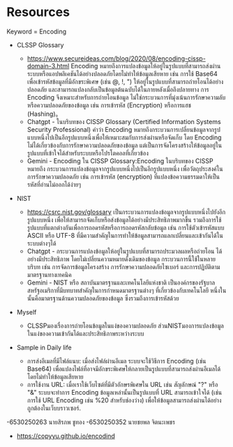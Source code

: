 # Resources
Keyword = Encoding
- CLSSP Glossary
  - https://www.secureideas.com/blog/2020/08/encoding-cissp-domain-3.html
    Encoding หมายถึงการแปลงข้อมูลให้อยู่ในรูปแบบที่สามารถส่งผ่านระบบหรือแอปพลิเคชันได้อย่างปลอดภัยโดยไม่ทำให้ข้อมูลเสียหาย
    เช่น การใช้ Base64 เพื่อเข้ารหัสข้อมูลที่มีอักขระพิเศษ (เช่น @, !, ") ให้อยู่ในรูปแบบที่สามารถถ่ายโอนได้อย่างปลอดภัย
    และสามารถแปลงกลับเป็นข้อมูลต้นฉบับได้ในภายหลังเมื่อถึงปลายทาง การ Encoding จึงเหมาะสำหรับการถ่ายโอนข้อมูล
    ไม่ใช่กระบวนการที่มุ่งเน้นการรักษาความลับหรือความปลอดภัยของข้อมูล เช่น การเข้ารหัส (Encryption) หรือการแฮช (Hashing)。
  - Chatgpt - ในบริบทของ CISSP Glossary (Certified Information Systems Security Professional)
คำว่า Encoding หมายถึงกระบวนการเปลี่ยนข้อมูลจากรูปแบบหนึ่งไปเป็นอีกรูปแบบหนึ่งเพื่อให้เหมาะสมกับการส่งผ่านหรือจัดเก็บ
โดย Encoding ไม่ได้เกี่ยวข้องกับการรักษาความปลอดภัยของข้อมูล แต่เป็นการจัดโครงสร้างให้ข้อมูลอยู่ในรูปแบบที่เข้าใจได้สำหรับระบบหรือโปรโตคอลที่เกี่ยวข้อง
  - Gemini - Encoding ใน CISSP Glossary:Encoding ในบริบทของ CISSP หมายถึง กระบวนการแปลงข้อมูลจากรูปแบบหนึ่งไปเป็นอีกรูปแบบหนึ่ง
เพื่อวัตถุประสงค์ในการรักษาความปลอดภัย เช่น การเข้ารหัส (encryption) ที่แปลงข้อความธรรมดาให้เป็นรหัสที่อ่านไม่ออกได้ง่ายๆ

- NIST
  - https://csrc.nist.gov/glossary
   เป็นกระบวนการแปลงข้อมูลจากรูปแบบหนึ่งไปยังอีกรูปแบบหนึ่ง เพื่อให้สามารถจัดเก็บหรือส่งข้อมูลได้อย่างมีประสิทธิภาพมากขึ้น
  รวมถึงการใช้รูปแบบที่แตกต่างกันเพื่อการถอดรหัสหรือการถอดรหัสกลับข้อมูล เช่น การใช้ตัวเข้ารหัสแบบ ASCII หรือ UTF-8
  ที่มีความสำคัญในการทำให้ข้อมูลสามารถแลกเปลี่ยนและเข้ากันได้ในระบบต่างๆได้​
  - Chatgpt - กระบวนการแปลงข้อมูลให้อยู่ในรูปแบบที่สามารถประมวลผลหรือถ่ายโอน
ได้อย่างมีประสิทธิภาพ โดยไม่เปลี่ยนความหมายดั้งเดิมของข้อมูล 
กระบวนการนี้ใช้ในหลายบริบท เช่น การจัดการข้อมูลโครงสร้าง 
การรักษาความปลอดภัยไซเบอร์ และการปฏิบัติตามมาตรฐานทางเทคนิค​
  - Gemini - NIST หรือ สถาบันมาตรฐานและเทคโนโลยีแห่งชาติ
เป็นองค์กรของรัฐบาลสหรัฐอเมริกาที่มีบทบาทสำคัญในการกำหนดมาตรฐานต่างๆ ที่เกี่ยวข้องกับเทคโนโลยี
หนึ่งในนั้นคือมาตรฐานด้านความปลอดภัยของข้อมูล ซึ่งรวมถึงการเข้ารหัสด้วย

- Myself
  - CLSSPมองเรื่องการถ่ายโอนข้อมูลในแง่ของความปลอดภัย
    ส่วนNISTมองการแปลงข้อมูลในแง่ของความเข้ากันได้และประสิทธิภาพระหว่างระบบ
- Sample in Daily life
  - การส่งอีเมลที่มีไฟล์แนบ: เมื่อส่งไฟล์ผ่านอีเมล ระบบจะใช้วิธีการ Encoding (เช่น Base64)
    เพื่อแปลงไฟล์ที่อาจมีอักขระพิเศษให้กลายเป็นรูปแบบที่สามารถส่งผ่านอีเมลได้ โดยไม่ทำให้ข้อมูลเสียหาย
  - การใช้งาน URL: เมื่อเราใช้เว็บไซต์ที่มีตัวอักษรพิเศษใน URL เช่น สัญลักษณ์ "?" หรือ "&"
    ระบบจะทำการ Encoding ข้อมูลเหล่านั้นเป็นรูปแบบที่ URL สามารถเข้าใจได้ (เช่นการใช้ URL Encoding เช่น %20 สำหรับช่องว่าง) เพื่อให้ข้อมูลสามารถส่งผ่านได้อย่างถูกต้องในเว็บบราวเซอร์.

-6530250263 นายสิรภพ ชูทอง
-6530250352 นายชยพล จิตนะเพชร   
- https://copyyu.github.io/encodind
